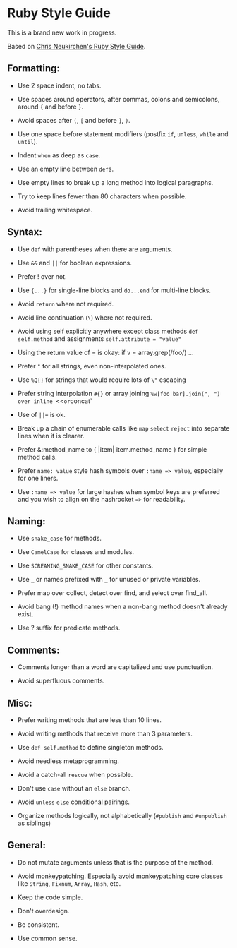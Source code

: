 # Ruby Style Guide

This is a brand new work in progress.

Based on [Chris Neukirchen's Ruby Style
Guide](http://github.com/chneukirchen/styleguide/).

## Formatting:

* Use 2 space indent, no tabs.

* Use spaces around operators, after commas, colons and semicolons,
  around `{` and before `}`.

* Avoid spaces after `(`, `[` and before `]`, `)`.

* Use one space before statement modifiers (postfix
  `if`, `unless`, `while` and `until`).

* Indent `when` as deep as `case`.

* Use an empty line between `def`s.

* Use empty lines to break up a long method into logical paragraphs.

* Try to keep lines fewer than 80 characters when possible.

* Avoid trailing whitespace.


## Syntax:

* Use `def` with parentheses when there are arguments.

* Use `&&` and `||` for boolean expressions.

* Prefer ! over not.

* Use `{...}` for single-line blocks and `do...end` for multi-line blocks.

* Avoid `return` where not required.

* Avoid line continuation (`\`) where not required.

* Avoid using self explicitly anywhere except class methods `def self.method`
  and assignments `self.attribute = "value"`

* Using the return value of = is okay: if v = array.grep(/foo/) ...

* Prefer `"` for all strings, even non-interpolated ones.

* Use `%Q{}` for strings that would require lots of `\"` escaping

* Prefer string interpolation `#{}` or array joining `%w[foo bar].join(", ")
  over inline `<<` or `concat`

* Use of `||=` is ok.

* Break up a chain of enumerable calls like `map` `select` `reject` into
  separate lines when it is clearer.

* Prefer &:method_name to { |item| item.method_name } for simple method calls.

* Prefer `name: value` style hash symbols over `:name => value`, especially for
  one liners.

* Use `:name => value` for large hashes when symbol keys are preferred and
  you wish to align on the hashrocket `=>` for readability.


## Naming:

* Use `snake_case` for methods.

* Use `CamelCase` for classes and modules.

* Use `SCREAMING_SNAKE_CASE` for other constants.

* Use `_` or names prefixed with `_` for unused or private variables.

* Prefer map over collect, detect over find, and select over find_all.

* Avoid bang (!) method names when a non-bang method doesn't already exist.

* Use ? suffix for predicate methods.

## Comments:

* Comments longer than a word are capitalized and use punctuation.

* Avoid superfluous comments.

## Misc:

* Prefer writing methods that are less than 10 lines.

* Avoid writing methods that receive more than 3 parameters.

* Use `def self.method` to define singleton methods.

* Avoid needless metaprogramming.

* Avoid a catch-all `rescue` when possible.

* Don't use `case` without an `else` branch.

* Avoid `unless` `else` conditional pairings.

* Organize methods logically, not alphabetically (`#publish` and `#unpublish` as siblings)

## General:

* Do not mutate arguments unless that is the purpose of the method.

* Avoid monkeypatching. Especially avoid monkeypatching core classes like `String`,
  `Fixnum`, `Array`, `Hash`, etc.

* Keep the code simple.

* Don't overdesign.

* Be consistent.

* Use common sense.
